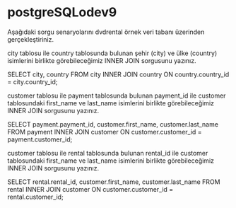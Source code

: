 # postgreSQLodev9

Aşağıdaki sorgu senaryolarını dvdrental örnek veri tabanı üzerinden gerçekleştiriniz.

city tablosu ile country tablosunda bulunan şehir (city) ve ülke (country) isimlerini birlikte görebileceğimiz INNER JOIN sorgusunu yazınız.

SELECT city, country FROM city 
INNER JOIN country ON country.country_id = city.country_id; 

customer tablosu ile payment tablosunda bulunan payment_id ile customer tablosundaki first_name ve last_name isimlerini birlikte görebileceğimiz INNER JOIN sorgusunu yazınız.

SELECT payment.payment_id, customer.first_name, customer.last_name FROM payment 
INNER JOIN customer ON customer.customer_id = payment.customer_id; 

customer tablosu ile rental tablosunda bulunan rental_id ile customer tablosundaki first_name ve last_name isimlerini birlikte görebileceğimiz INNER JOIN sorgusunu yazınız.

SELECT rental.rental_id, customer.first_name, customer.last_name FROM rental 
INNER JOIN customer ON customer.customer_id = rental.customer_id; 
